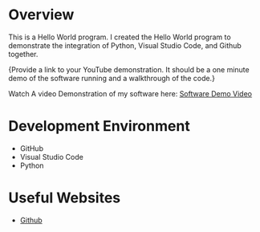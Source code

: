 # Overview


This is a Hello World program. I created the Hello World program to demonstrate the integration of Python, Visual Studio Code, and Github together.

{Provide a link to your YouTube demonstration.  It should be a one minute demo of the software running and a walkthrough of the code.}

Watch A video Demonstration of my software here: [Software Demo Video](http://youtube.link.goes.here)

# Development Environment

* GitHub
* Visual Studio Code
* Python

# Useful Websites

* [Github](https://github.com/skills/introduction-to-github)
